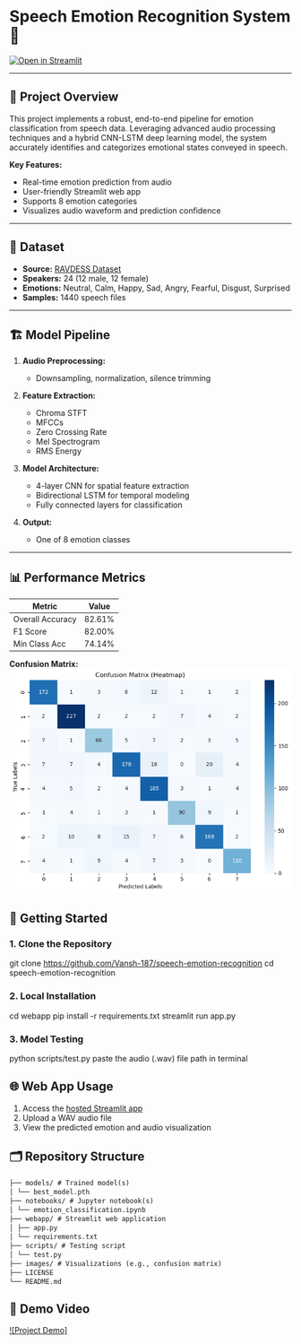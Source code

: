 # Speech Emotion Recognition System 🎤

[![Open in Streamlit](https://static.streamlit.io/badges/streamlit_badge_black_white.svg)](https://speech-emotion-recognition-vansh-187.streamlit.app/)

---

## 📖 Project Overview

This project implements a robust, end-to-end pipeline for emotion classification from speech data. Leveraging advanced audio processing techniques and a hybrid CNN-LSTM deep learning model, the system accurately identifies and categorizes emotional states conveyed in speech.

**Key Features:**
- Real-time emotion prediction from audio
- User-friendly Streamlit web app
- Supports 8 emotion categories
- Visualizes audio waveform and prediction confidence

---

## 🎵 Dataset

- **Source:** [RAVDESS Dataset](https://zenodo.org/record/1188976)
- **Speakers:** 24 (12 male, 12 female)
- **Emotions:** Neutral, Calm, Happy, Sad, Angry, Fearful, Disgust, Surprised
- **Samples:** 1440 speech files

---

## 🏗️ Model Pipeline

1. **Audio Preprocessing:**  
   - Downsampling, normalization, silence trimming

2. **Feature Extraction:**  
   - Chroma STFT
   - MFCCs
   - Zero Crossing Rate
   - Mel Spectrogram
   - RMS Energy

3. **Model Architecture:**  
   - 4-layer CNN for spatial feature extraction
   - Bidirectional LSTM for temporal modeling
   - Fully connected layers for classification

4. **Output:**  
   - One of 8 emotion classes

---

## 📊 Performance Metrics

| Metric            | Value   | 
|-------------------|---------|
| Overall Accuracy  | 82.61%   | 
| F1 Score          | 82.00%   | 
| Min Class Acc     | 74.14%   | 

**Confusion Matrix:**  
![Confusion Matrix](images/confusion_matrix.png)


## 🚀 Getting Started

### 1. Clone the Repository

git clone https://github.com/Vansh-187/speech-emotion-recognition
cd speech-emotion-recognition


### 2. Local Installation
cd webapp
pip install -r requirements.txt
streamlit run app.py

### 3. Model Testing

python scripts/test.py 
paste the audio (.wav) file path in terminal

## 🌐 Web App Usage

1. Access the [hosted Streamlit app](https://speech-emotion-recognition-vansh-187.streamlit.app/)
2. Upload a WAV audio file
3. View the predicted emotion and audio visualization

## 🗂️ Repository Structure

```text
├── models/ # Trained model(s)
│ └── best_model.pth
├── notebooks/ # Jupyter notebook(s)
│ └── emotion_classification.ipynb
├── webapp/ # Streamlit web application
│ ├── app.py
│ └── requirements.txt
├── scripts/ # Testing script
│ └── test.py
├── images/ # Visualizations (e.g., confusion matrix)
├── LICENSE
└── README.md
```



## 🎥 Demo Video

[![Project Demo]](https://youtu.be/Fol85fDFNas?si=pkmoPpKLGKQZzi1I)



